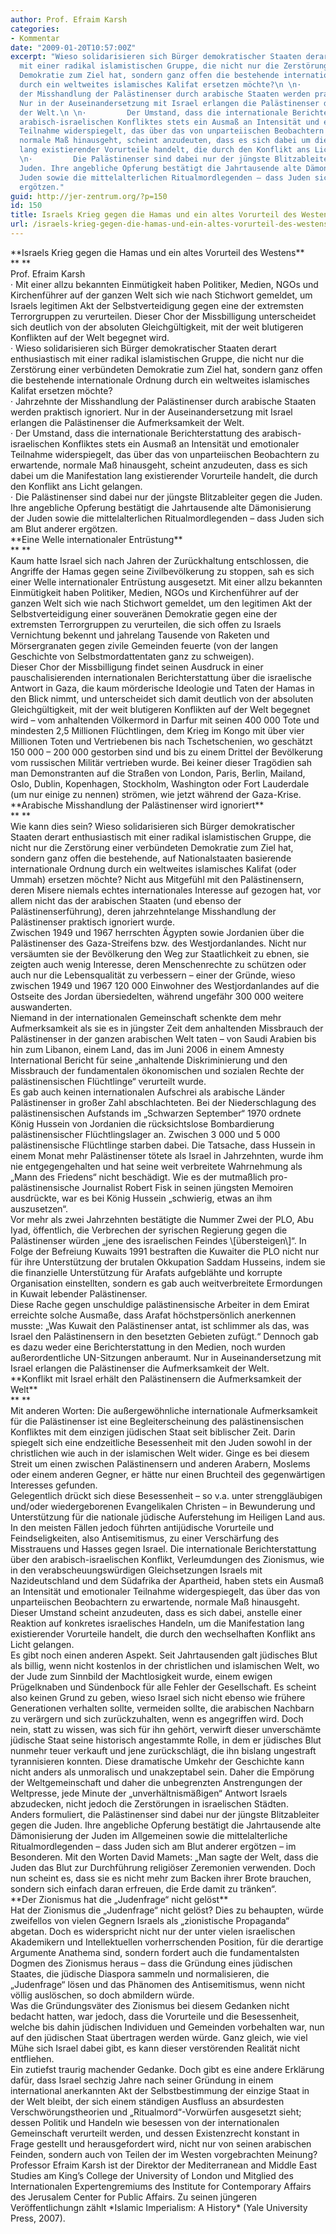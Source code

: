 ```yaml
---
author: Prof. Efraim Karsh
categories:
- Kommentar
date: "2009-01-20T10:57:00Z"
excerpt: "Wieso solidarisieren sich Bürger demokratischer Staaten derart enthusiastisch
  mit einer radikal islamistischen Gruppe, die nicht nur die Zerstörung einer verbündeten
  Demokratie zum Ziel hat, sondern ganz offen die bestehende internationale Ordnung
  durch ein weltweites islamisches Kalifat ersetzen möchte?\n \n·         Jahrzehnte
  der Misshandlung der Palästinenser durch arabische Staaten werden praktisch ignoriert.
  Nur in der Auseinandersetzung mit Israel erlangen die Palästinenser die Aufmerksamkeit
  der Welt.\n \n·         Der Umstand, dass die internationale Berichterstattung des
  arabisch-israelischen Konfliktes stets ein Ausmaß an Intensität und emotionaler
  Teilnahme widerspiegelt, das über das von unparteiischen Beobachtern zu erwartende,
  normale Maß hinausgeht, scheint anzudeuten, dass es sich dabei um die Manifestation
  lang existierender Vorurteile handelt, die durch den Konflikt ans Licht gelangen.\n
  \n·         Die Palästinenser sind dabei nur der jüngste Blitzableiter gegen die
  Juden. Ihre angebliche Opferung bestätigt die Jahrtausende alte Dämonisierung der
  Juden sowie die mittelalterlichen Ritualmordlegenden – dass Juden sich am Blut anderer
  ergötzen."
guid: http://jer-zentrum.org/?p=150
id: 150
title: Israels Krieg gegen die Hamas und ein altes Vorurteil des Westens
url: /israels-krieg-gegen-die-hamas-und-ein-altes-vorurteil-des-westens/
---
```


<div align=""center"">**<font size=""3"">Israels Krieg gegen die Hamas und ein altes Vorurteil des Westens</font>**</div><div align=""center"">**<font size=""3""> </font>**</div><div align=""center""><font size=""3"">Prof. Efraim Karsh</font></div><div align=""center""><font size=""3""> </font></div><div><font size=""3""> </font></div><div><font size=""3""><span>·<span> </span></span>Mit einer allzu bekannten Einmütigkeit haben Politiker, Medien, NGOs und Kirchenführer auf der ganzen Welt sich wie nach Stichwort gemeldet, um Israels legitimen Akt der Selbstverteidigung gegen eine der extremsten Terrorgruppen zu verurteilen. Dieser Chor der Missbilligung unterscheidet sich deutlich von der absoluten Gleichgültigkeit, mit der weit blutigeren Konflikten auf der Welt begegnet wird.</font></div><div><font size=""3""> </font></div><div><font size=""3""><span>·<span> </span></span>Wieso solidarisieren sich Bürger demokratischer Staaten derart enthusiastisch mit einer radikal islamistischen Gruppe, die nicht nur die Zerstörung einer verbündeten Demokratie zum Ziel hat, sondern ganz offen die bestehende internationale Ordnung durch ein weltweites islamisches Kalifat ersetzen möchte?</font></div><div><font size=""3""> </font></div><div><font size=""3""><span>·<span> </span></span>Jahrzehnte der Misshandlung der Palästinenser durch arabische Staaten werden praktisch ignoriert. Nur in der Auseinandersetzung mit Israel erlangen die Palästinenser die Aufmerksamkeit der Welt.</font></div><div><font size=""3""> </font></div><div><font size=""3""><span>·<span> </span></span>Der Umstand, dass die internationale Berichterstattung des arabisch-israelischen Konfliktes stets ein Ausmaß an Intensität und emotionaler Teilnahme widerspiegelt, das über das von unparteiischen Beobachtern zu erwartende, normale Maß hinausgeht, scheint anzudeuten, dass es sich dabei um die Manifestation lang existierender Vorurteile handelt, die durch den Konflikt ans Licht gelangen.</font></div><div><font size=""3""> </font></div><div><font size=""3""><span>·<span> </span></span>Die Palästinenser sind dabei nur der jüngste Blitzableiter gegen die Juden. Ihre angebliche Opferung bestätigt die Jahrtausende alte Dämonisierung der Juden sowie die mittelalterlichen Ritualmordlegenden – dass Juden sich am Blut anderer ergötzen.</font></div><div><font size=""3""> </font></div><div><font size=""3""> </font></div><div>**<font size=""3"">Eine Welle internationaler Entrüstung</font>**</div><div>**<font size=""3""> </font>**</div><div><font size=""3"">Kaum hatte Israel sich nach Jahren der Zurückhaltung entschlossen, die Angriffe der Hamas gegen seine Zivilbevölkerung zu stoppen, sah es sich einer Welle internationaler Entrüstung ausgesetzt. Mit einer allzu bekannten Einmütigkeit haben Politiker, Medien, NGOs und Kirchenführer auf der ganzen Welt sich wie nach Stichwort gemeldet, um den legitimen Akt der Selbstverteidigung einer souveränen Demokratie gegen eine der extremsten Terrorgruppen zu verurteilen, die sich offen zu Israels Vernichtung bekennt und jahrelang Tausende von Raketen und Mörsergranaten gegen zivile Gemeinden feuerte (von der langen Geschichte von Selbstmordattentaten ganz zu schweigen).</font></div><div><font size=""3""> </font></div><div><font size=""3"">Dieser Chor der Missbilligung findet seinen Ausdruck in einer pauschalisierenden internationalen Berichterstattung über die israelische Antwort in Gaza, die kaum mörderische Ideologie und Taten der Hamas in den Blick nimmt, und unterscheidet sich damit deutlich von der absoluten Gleichgültigkeit, mit der weit blutigeren Konflikten auf der Welt begegnet wird – vom anhaltenden Völkermord in Darfur mit seinen 400 000 Tote und mindesten 2,5 Millionen Flüchtlingen, dem Krieg im Kongo mit über vier Millionen Toten und Vertriebenen bis nach Tschetschenien, wo geschätzt 150 000 – 200 000 gestorben sind und bis zu einem Drittel der Bevölkerung vom russischen Militär vertrieben wurde. Bei keiner dieser Tragödien sah man Demonstranten auf die Straßen von London, Paris, Berlin, Mailand, Oslo, Dublin, Kopenhagen, Stockholm, Washington oder Fort Lauderdale (um nur einige zu nennen) strömen, wie jetzt während der Gaza-Krise.</font></div><div><font size=""3""> </font></div><div>**<font size=""3"">Arabische Misshandlung der Palästinenser wird ignoriert</font>**</div><div>**<font size=""3""> </font>**</div><div><font size=""3"">Wie kann dies sein? Wieso solidarisieren sich Bürger demokratischer Staaten derart enthusiastisch mit einer radikal islamistischen Gruppe, die nicht nur die Zerstörung einer verbündeten Demokratie zum Ziel hat, sondern ganz offen die bestehende, auf Nationalstaaten basierende internationale Ordnung durch ein weltweites islamisches Kalifat (oder Ummah) ersetzen möchte? Nicht aus Mitgefühl mit den Palästinensern, deren Misere niemals echtes internationales Interesse auf gezogen hat, vor allem nicht das der arabischen Staaten (und ebenso der Palästinenserführung), deren jahrzehntelange Misshandlung der Palästinenser praktisch ignoriert wurde.</font></div><div><font size=""3""> </font></div><div><font size=""3"">Zwischen 1949 und 1967 herrschten Ägypten sowie Jordanien über die Palästinenser des Gaza-Streifens bzw. des Westjordanlandes. Nicht nur versäumten sie der Bevölkerung den Weg zur Staatlichkeit zu ebnen, sie zeigten auch wenig Interesse, deren Menschenrechte zu schützen oder auch nur die Lebensqualität zu verbessern – einer der Gründe, wieso zwischen 1949 und 1967 120 000 Einwohner des Westjordanlandes auf die Ostseite des Jordan übersiedelten, während ungefähr 300 000 weitere auswanderten.</font></div><div><font size=""3""> </font></div><div><font size=""3"">Niemand in der internationalen Gemeinschaft schenkte dem mehr Aufmerksamkeit als sie es in jüngster Zeit dem anhaltenden Missbrauch der Palästinenser in der ganzen arabischen Welt taten – von Saudi Arabien bis hin zum Libanon, einem Land, das im Juni 2006 in einem Amnesty International Bericht für seine „anhaltende Diskriminierung und den Missbrauch der fundamentalen ökonomischen und sozialen Rechte der palästinensischen Flüchtlinge“ verurteilt wurde.</font></div><div><font size=""3""> </font></div><div><font size=""3"">Es gab auch keinen internationalen Aufschrei als arabische Länder Palästinenser in großer Zahl abschlachteten. Bei der Niederschlagung des palästinensischen Aufstands im „Schwarzen September“ 1970 ordnete König Hussein von Jordanien die rücksichtslose Bombardierung palästinensischer Flüchtlingslager an. Zwischen 3 000 und 5 000 palästinensische Flüchtlinge starben dabei. Die Tatsache, dass Hussein in einem Monat mehr Palästinenser tötete als Israel in Jahrzehnten, wurde ihm nie entgegengehalten und hat seine weit verbreitete Wahrnehmung als „Mann des Friedens“ nicht beschädigt. Wie es der mutmaßlich pro-palästinensische Journalist Robert Fisk in seinen jüngsten Memoiren ausdrückte, war es bei König Hussein „schwierig, etwas an ihm auszusetzen“.</font></div><div><font size=""3""> </font></div><div><font size=""3"">Vor mehr als zwei Jahrzehnten bestätigte die Nummer Zwei der PLO, Abu Iyad, öffentlich, die Verbrechen der syrischen Regierung gegen die Palästinenser würden „jene des israelischen Feindes \[übersteigen\]“. In Folge der Befreiung Kuwaits 1991 bestraften die Kuwaiter die PLO nicht nur für ihre Unterstützung der brutalen Okkupation Saddam Husseins, indem sie die finanzielle Unterstützung für Arafats aufgeblähte und korrupte Organisation einstellten, sondern es gab auch weitverbreitete Ermordungen in Kuwait lebender Palästinenser.</font></div><div><font size=""3""> </font></div><div><font size=""3"">Diese Rache gegen unschuldige palästinensische Arbeiter in dem Emirat erreichte solche Ausmaße, dass Arafat höchstpersönlich anerkennen musste: „Was Kuwait den Palästinenser antat, ist schlimmer als das, was Israel den Palästinensern in den besetzten Gebieten zufügt.“ Dennoch gab es dazu weder eine Berichterstattung in den Medien, noch wurden außerordentliche UN-Sitzungen anberaumt. Nur in Auseinandersetzung mit Israel erlangen die Palästinenser die Aufmerksamkeit der Welt.</font></div><div><font size=""3""> </font></div><div>**<font size=""3"">Konflikt mit Israel erhält den Palästinensern die Aufmerksamkeit der Welt</font>**</div><div>**<font size=""3""> </font>**</div><div><font size=""3"">Mit anderen Worten: Die außergewöhnliche internationale Aufmerksamkeit für die Palästinenser ist eine Begleiterscheinung des palästinensischen Konfliktes mit dem einzigen jüdischen Staat seit biblischer Zeit. Darin spiegelt sich eine endzeitliche Besessenheit mit den Juden sowohl in der christlichen wie auch in der islamischen Welt wider. Ginge es bei diesem Streit um einen zwischen Palästinensern und anderen Arabern, Moslems oder einem anderen Gegner, er hätte nur einen Bruchteil des gegenwärtigen Interesses gefunden.</font></div><div><font size=""3""> </font></div><div><font size=""3"">Gelegentlich drückt sich diese Besessenheit – so v.a. unter strenggläubigen und/oder wiedergeborenen Evangelikalen Christen – in Bewunderung und Unterstützung für die nationale jüdische Auferstehung im Heiligen Land aus. In den meisten Fällen jedoch führten antijüdische Vorurteile und Feindseligkeiten, also Antisemitismus, zu einer Verschärfung des Misstrauens und Hasses gegen Israel. Die internationale Berichterstattung über den arabisch-israelischen Konflikt, Verleumdungen des Zionismus, wie in den verabscheuungswürdigen Gleichsetzungen Israels mit Nazideutschland und dem Südafrika der Apartheid, haben stets ein Ausmaß an Intensität und emotionaler Teilnahme widergespiegelt, das über das von unparteiischen Beobachtern zu erwartende, normale Maß hinausgeht. Dieser Umstand scheint anzudeuten, dass es sich dabei, anstelle einer Reaktion auf konkretes israelisches Handeln, um die Manifestation lang existierender Vorurteile handelt, die durch den wechselhaften Konflikt ans Licht gelangen.</font></div><div><font size=""3""> </font></div><div><font size=""3"">Es gibt noch einen anderen Aspekt. Seit Jahrtausenden galt jüdisches Blut als billig, wenn nicht kostenlos in der christlichen und islamischen Welt, wo der Jude zum Sinnbild der Machtlosigkeit wurde, einem ewigen Prügelknaben und Sündenbock für alle Fehler der Gesellschaft. Es scheint also keinen Grund zu geben, wieso Israel sich nicht ebenso wie frühere Generationen verhalten sollte, vermeiden sollte, die arabischen Nachbarn zu verärgern und sich zurückzuhalten, wenn es angegriffen wird. Doch nein, statt zu wissen, was sich für ihn gehört, verwirft dieser unverschämte jüdische Staat seine historisch angestammte Rolle, in dem er jüdisches Blut nunmehr teuer verkauft und jene zurückschlägt, die ihn bislang ungestraft tyrannisieren konnten. Diese dramatische Umkehr der Geschichte kann nicht anders als unmoralisch und unakzeptabel sein. Daher die Empörung der Weltgemeinschaft und daher die unbegrenzten Anstrengungen der Weltpresse, jede Minute der „unverhältnismäßigen“ Antwort Israels abzudecken, nicht jedoch die Zerstörungen in israelischen Städten.</font></div><div><font size=""3""> </font></div><div><font size=""3"">Anders formuliert, die Palästinenser sind dabei nur der jüngste Blitzableiter gegen die Juden. Ihre angebliche Opferung bestätigt die Jahrtausende alte Dämonisierung der Juden im Allgemeinen sowie die mittelalterliche Ritualmordlegenden – dass Juden sich am Blut anderer ergötzen – im Besonderen. Mit den Worten David Mamets: „Man sagte der Welt, dass die Juden das Blut zur Durchführung religiöser Zeremonien verwenden. Doch nun scheint es, dass sie es nicht mehr zum Backen ihrer Brote brauchen, sondern sich einfach daran erfreuen, die Erde damit zu tränken“.</font></div><div><font size=""3""> </font></div><div>**<font size=""3"">Der Zionismus hat die „Judenfrage“ nicht gelöst</font>**</div><div><font size=""3""> </font></div><div><font size=""3"">Hat der Zionismus die „Judenfrage“ nicht gelöst? Dies zu behaupten, würde zweifellos von vielen Gegnern Israels als „zionistische Propaganda“ abgetan. Doch es widerspricht nicht nur der unter vielen israelischen Akademikern und Intellektuellen vorherrschenden Position, für die derartige Argumente Anathema sind, sondern fordert auch die fundamentalsten Dogmen des Zionismus heraus – dass die Gründung eines jüdischen Staates, die jüdische Diaspora sammeln und normalisieren, die „Judenfrage“ lösen und das Phänomen des Antisemitismus, wenn nicht völlig auslöschen, so doch abmildern würde. </font></div><div><font size=""3""> </font></div><div><font size=""3"">Was die Gründungsväter des Zionismus bei diesem Gedanken nicht bedacht hatten, war jedoch, dass die Vorurteile und die Besessenheit, welche bis dahin jüdischen Individuen und Gemeinden vorbehalten war, nun auf den jüdischen Staat übertragen werden würde. Ganz gleich, wie viel Mühe sich Israel dabei gibt, es kann dieser verstörenden Realität nicht entfliehen.</font></div><div><font size=""3""> </font></div><div><font size=""3"">Ein zutiefst traurig machender Gedanke. Doch gibt es eine andere Erklärung dafür, dass Israel sechzig Jahre nach seiner Gründung in einem international anerkannten Akt der Selbstbestimmung der einzige Staat in der Welt bleibt, der sich einem ständigen Ausfluss an absurdesten Verschwörungstheorien und „Ritualmord“-Vorwürfen ausgesetzt sieht; dessen Politik und Handeln wie besessen von der internationalen Gemeinschaft verurteilt werden, und dessen Existenzrecht konstant in Frage gestellt und herausgefordert wird, nicht nur von seinen arabischen Feinden, sondern auch von Teilen der im Westen vorgebrachten Meinung?</font></div><div><font size=""3""> </font></div><div><font size=""3""> </font></div><div><font size=""3"">Professor Efraim Karsh ist der Direktor der Mediterranean and Middle East Studies am King’s College der University of London und Mitglied des Internationalen Expertengremiums des Institute for Contemporary Affairs des Jerusalem Center for Public Affairs. Zu seinen jüngeren Veröffentlichungn zählt *Islamic Imperialism: A History* (Yale University Press, 2007).</font></div>